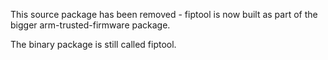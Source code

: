 This source package has been removed - fiptool is now built
as part of the bigger arm-trusted-firmware package.

The binary package is still called fiptool.
